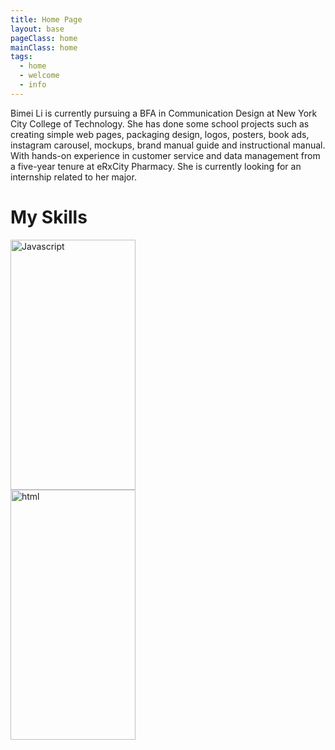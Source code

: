 ```yaml
---
title: Home Page
layout: base
pageClass: home
mainClass: home
tags:
  - home
  - welcome
  - info
---  
```

   <div class="about">
          <!--<h1>About me</h1>-->
         <p>Bimei Li is currently pursuing a BFA in Communication Design at New York City College of Technology. She has done some school projects such as creating simple web pages, packaging design, logos, posters, book ads, instagram carousel, mockups, brand manual guide and instructional manual. With hands-on experience in customer service and data management from a five-year tenure at eRxCity Pharmacy. She is currently looking for an internship related to her major.
        </p>    
      </div>
            
  <h1 class="section-head">My Skills</h1>
<section class="grid">
  <a href="/javascript">
    <article class="card">
      <div class="card__img"><img src="/image/JavaScript.png" alt= "Javascript"  width="200" height="400"></div>
      <div class="card__content">
      <!--<button class="card__btn">Show my work <span>&rarr;</span></button>-->
      </div>
    </article>
  </a>
  <a href="/html">
    <article class="card">
      <div class="card__img"><img src="/image/html.png" alt= "html" width="200" height="400"></div>
      <div class="card__content">
      <!--<button class="card__btn">Show my work <span>&rarr;</span></button>-->
      </div>
    </article>
  </a>
    </section>





        

        